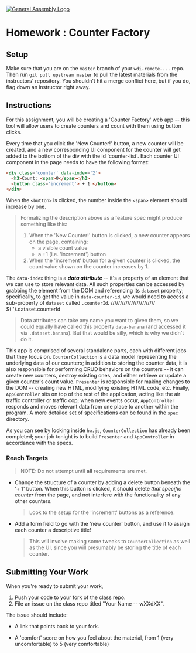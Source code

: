 [![General Assembly Logo](https://camo.githubusercontent.com/1a91b05b8f4d44b5bbfb83abac2b0996d8e26c92/687474703a2f2f692e696d6775722e636f6d2f6b6538555354712e706e67)](https://generalassemb.ly/education/web-development-immersive)

# Homework : Counter Factory

<!-- MATERIALS METADATA -->
<!--
  title: 'Counter Factory'
  type: homework
  creators: Matt Brendzel
  competencies: javascript, dom manipulation, event handling
-->

## Setup

Make sure that you are on the `master` branch of your `wdi-remote-...` repo.
Then run `git pull upstream master` to pull the latest materials from the
instructors' repository. You shouldn't hit a merge conflict here, but if you do,
flag down an instructor right away.

## Instructions

For this assignment, you will be creating a 'Counter Factory' web app -- this
tool will allow users to create counters and count with them using button
clicks.

Every time that you click the 'New Counter!' button, a new counter will be
created, and a new corresponding UI component for the counter will get added to
the bottom of the div with the id 'counter-list'. Each counter UI component in
the page needs to have the following format:

```html
<div class='counter' data-index='2'>
  <h3>Count: <span>0</span></h3>
  <button class='increment'> + 1 </button>
</div>
```

When the `<button>` is clicked, the number inside the `<span>` element should
increase by one.

  >  Formalizing the description above as a feature spec might produce something like this:
  >  1. When the 'New Counter!' button is clicked, a new counter appears on the
  >     page, containing:
  >     *  a visible count value
  >     *  a +1 (i.e. 'increment') button
  >  2. When the 'increment' button for a given counter is clicked, the count value
  >    shown on the counter increases by 1.

The `data-index` thing is a _**data attribute**_ -- it's a property of an
element that we can use to store relevant data. All such properties can be
accessed by grabbing the element from the DOM and referencing its `dataset`
property; specifically, to get the value in `data-counter-id`, we would need to
access a sub-property of `dataset` called `.counterId`. ////////////////////////   $('').dataset.counterId

> Data attributes can take any name you want to given them, so we could equally
> have called this property `data-banana` (and accessed it via
> `.dataset.banana`). But that would be silly, which is why we didn't do it.

This app is comprised of several standalone parts, each with different jobs that
they focus on. `CounterCollection` is a data model representing the underlying
data of our counters; in addition to storing the counter data, it is also
responsible for performing CRUD behaviors on the counters -- it can create new
counters, destroy existing ones, and either retrieve or update a given counter's
count value. `Presenter` is responsible for making changes to the DOM --
creating new HTML, modifying existing HTML code, etc. Finally, `AppController`
sits on top of the rest of the application, acting like the air traffic
controller or traffic cop; when new events occur, `AppController` responds and
moves relevant data from one place to another within the program. A more
detailed set of specifications can be found in the `spec` directory.

As you can see by looking inside `hw.js`, `CounterCollection` has already been
completed; your job tonight is to build `Presenter` and `AppController` in
accordance with the specs.

### Reach Targets

> NOTE: Do not attempt until **all** requirements are met.

-   Change the structure of a counter by adding a delete button beneath the
    '+ 1' button. When this button is clicked, it should delete _that specific_
    _counter_ from the page, and not interfere with the functionality of any
    other counters.

    > Look to the setup for the 'increment' buttons as a reference.

-   Add a form field to go with the 'new counter' button, and use it to assign
    each counter a descriptive title!

    > This will involve making some tweaks to `CounterCollection` as well as the
    > UI, since you will presumably be storing the title of each counter.

## Submitting Your Work

When you're ready to submit your work,

1.  Push your code to your fork of the class repo.
2.  File an issue on the class repo titled "Your Name -- wXXdXX".

The issue should include:

-   A link that points back to your fork.

-   A 'comfort' score on how you feel about the material, from 1 (very
    uncomfortable) to 5 (very comfortable)
